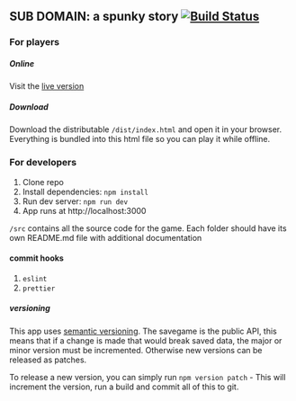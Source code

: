 ## SUB DOMAIN: a spunky story [![Build Status](https://travis-ci.org/two-as-one/sub-domain.svg?branch=master)](https://travis-ci.org/two-as-one/sub-domain)

### For players

##### Online

Visit the [live version](https://sub-domain.herokuapp.com/)

##### Download

Download the distributable `/dist/index.html` and open it in your browser.
Everything is bundled into this html file so you can play it while offline.

### For developers

1. Clone repo
2. Install dependencies: `npm install`
3. Run dev server: `npm run dev`
4. App runs at http://localhost:3000

`/src` contains all the source code for the game. Each folder should have its own README.md file with additional documentation

#### commit hooks

1. `eslint`
2. `prettier`

##### versioning

This app uses [semantic versioning](http://semver.org/).
The savegame is the public API, this means that if a change is made that would break saved data, the major or minor version must be incremented. Otherwise new versions can be released as patches.

To release a new version, you can simply run `npm version patch` - This will increment the version, run a build and commit all of this to git.
